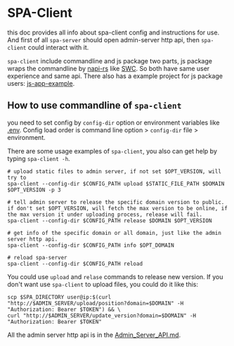 # SPA-Client
this doc provides all info about spa-client config and instructions for use. And first of all `spa-server` should open admin-server http api, then
`spa-client` could interact with it.

`spa-client` include commandline and js package two parts, js package wraps the commandline 
by [napi-rs](https://github.com/napi-rs/napi-rs) like [SWC](https://github.com/swc-project/swc).
So both have same user experience and same api. There also has a example project for js package users: [js-app-example](../example/js-app-example).

## How to use commandline of `spa-client`
you need to set config by `config-dir` option or environment variables like [.env](../example/js-app-example/.env). Config load order is
command line option > `config-dir` file > environment.

There are some usage examples of `spa-client`, you also can get help by typing `spa-client -h`.
```shell
# upload static files to admin server, if not set $OPT_VERSION, will try to 
spa-client --config-dir $CONFIG_PATH upload $STATIC_FILE_PATH $DOMAIN $OPT_VERSION -p 3

# tell admin server to release the specific domain version to public. if don't set $OPT_VERSION, will fetch the max version to be online, if the max version it under uploading process, release will fail. 
spa-client --config-dir $CONFIG_PATH release $DOMAIN $OPT_VERSION

# get info of the specific domain or all domain, just like the admin server http api.
spa-client --config-dir $CONFIG_PATH info $OPT_DOMAIN

# reload spa-server
spa-client --config-dir $CONFIG_PATH reload
```
You could use `upload` and `relase` commands to release new version. If you don't want use `spa-client` to upload files, you could do it like this:

```shell
scp $SPA_DIRECTORY user@ip:$(curl "http://$ADMIN_SERVER/upload/position?domain=$DOMAIN" -H "Authorization: Bearer $TOKEN") && \
curl "http://$ADMIN_SERVER/update_version?domain=$DOMAIN" -H "Authorization: Bearer $TOKEN"
```

All the admin server http api is in the [Admin_Server_API.md](./doc/Admin_Server_API.md).
